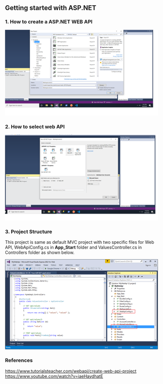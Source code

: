 ## Getting started with ASP.NET ##

### 1. How to create a ASP.NET WEB API ###
<img src="Step1.png" />

### 2. How to select web API ###
<img src="Step2.png" />

### 3. Project Structure ###
This project is same as default MVC project with two specific files for Web API, WebApiConfig.cs in <b>App_Start </b> folder and ValuesController.cs in Controllers folder as shown below.

<img src="Step3.png"/>


### References ### 
https://www.tutorialsteacher.com/webapi/create-web-api-project
https://www.youtube.com/watch?v=iaeHaydhatE
